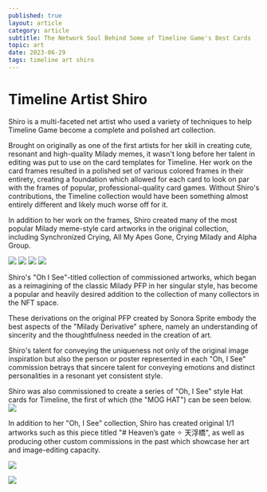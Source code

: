 ```yaml
---
published: true
layout: article
category: article
subtitle: The Network Soul Behind Some of Timeline Game's Best Cards
topic: art
date: 2023-06-29
tags: timeline art shiro
---
```


# Timeline Artist Shiro

Shiro is a multi-faceted net artist who used a variety of techniques to help Timeline Game become a complete and polished art collection.

Brought on originally as one of the first artists for her skill in creating cute, resonant and high-quality Milady memes, it wasn't long before her talent in editing was put to use on the card templates for Timeline. Her work on the card frames resulted in a polished set of various colored frames in their entirety, creating a foundation which allowed for each card to look on par with the frames of popular, professional-quality card games. Without Shiro's contributions, the Timeline collection would have been something almost entirely different and likely much worse off for it.

In addition to her work on the frames, Shiro created many of the most popular Milady meme-style card artworks in the original collection, including Synchronized Crying, All My Apes Gone, Crying Milady and Alpha Group.

![](https://dl.openseauserdata.com/cache/originImage/files/295b2862f78183929441a9e562e0fcc4.png)
![](https://dl.openseauserdata.com/cache/originImage/files/564e701b6b9167e395e9609e28535393.png)
![](https://dl.openseauserdata.com/cache/originImage/files/95cda31ebe51d1b8daf345d859f89bc2.png)
![](https://dl.openseauserdata.com/cache/originImage/files/9080cc4b2a84b44f33708aa2f7a88f67.png)

Shiro's "Oh I See"-titled collection of commissioned artworks, which began as a reimagining of the classic Milady PFP in her singular style, has become a popular and heavily desired addition to the collection of many collectors in the NFT space. 

These derivations on the original PFP created by Sonora Sprite embody the best aspects of the "Milady Derivative" sphere, namely an understanding of sincerity and the thoughtfulness needed in the creation of art.

Shiro's talent for conveying the uniqueness not only of the original image inspiration but also the person or poster represented in each "Oh, I See" commission betrays that sincere talent for conveying emotions and distinct personalities in a resonant yet consistent style. 

Shiro was also commissioned to create a series of "Oh, I See" style Hat cards for Timeline, the first of which (the "MOG HAT") can be seen below.
![](https://dl.openseauserdata.com/cache/originImage/files/6a6ed730db6b5a013700d3b73d0577b5.png)

In addition to her "Oh, I See" collection, Shiro has created original 1/1 artworks such as this piece titled "# Heaven’s gate ✧ 天浮橋", as well as producing other custom commissions in the past which showcase her art and image-editing capacity.

![](https://dl.openseauserdata.com/cache/originImage/files/6a6ed730db6b5a013700d3b73d0577b5.png)

![](https://dl.openseauserdata.com/cache/originImage/files/efc2d4c5d6da83170d0462ba20724855.png)